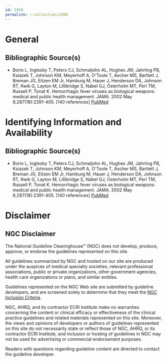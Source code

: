 ```yaml
---
id: 2450
permalink: /:collection/2450
---
```


# General

## Bibliographic Source(s)

- Borio L, Inglesby T, Peters CJ, Schmaljohn AL, Hughes JM, Jahrling PB, Ksiazek T, Johnson KM, Meyerhoff A, O'Toole T, Ascher MS, Bartlett J, Breman JG, Eitzen EM Jr, Hamburg M, Hauer J, Henderson DA, Johnson RT, Kwik G, Layton M, Lillibridge S, Nabel GJ, Osterholm MT, Perl TM, Russell P, Tonat K. Hemorrhagic fever viruses as biological weapons: medical and public health management. JAMA. 2002 May 8;287(18):2391-405. [140 references] [ PubMed ](http://www.ncbi.nlm.nih.gov/entrez/query.fcgi?cmd=Retrieve&db=pubmed&dopt=Abstract&list_uids=11988060)

# Identifying Information and Availability

## Bibliographic Source(s)

- Borio L, Inglesby T, Peters CJ, Schmaljohn AL, Hughes JM, Jahrling PB, Ksiazek T, Johnson KM, Meyerhoff A, O'Toole T, Ascher MS, Bartlett J, Breman JG, Eitzen EM Jr, Hamburg M, Hauer J, Henderson DA, Johnson RT, Kwik G, Layton M, Lillibridge S, Nabel GJ, Osterholm MT, Perl TM, Russell P, Tonat K. Hemorrhagic fever viruses as biological weapons: medical and public health management. JAMA. 2002 May 8;287(18):2391-405. [140 references] [ PubMed ](http://www.ncbi.nlm.nih.gov/entrez/query.fcgi?cmd=Retrieve&db=pubmed&dopt=Abstract&list_uids=11988060)

# Disclaimer

## NGC Disclaimer

The National Guideline Clearinghouse™ (NGC) does not develop, produce, approve, or endorse the guidelines represented on this site.

All guidelines summarized by NGC and hosted on our site are produced under the auspices of medical specialty societies, relevant professional associations, public or private organizations, other government agencies, health care organizations or plans, and similar entities.

Guidelines represented on the NGC Web site are submitted by guideline developers, and are screened solely to determine that they meet the [NGC Inclusion Criteria](/help-and-about/summaries/inclusion-criteria).

NGC, AHRQ, and its contractor ECRI Institute make no warranties concerning the content or clinical efficacy or effectiveness of the clinical practice guidelines and related materials represented on this site. Moreover, the views and opinions of developers or authors of guidelines represented on this site do not necessarily state or reflect those of NGC, AHRQ, or its contractor ECRI Institute, and inclusion or hosting of guidelines in NGC may not be used for advertising or commercial endorsement purposes.

Readers with questions regarding guideline content are directed to contact the guideline developer.

